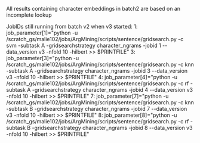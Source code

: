 All results containing character embeddings in batch2 are based on an incomplete lookup

JobIDs still running from batch v2 when v3 started:
1: job_parameter[1]="python -u /scratch_gs/malie102/jobs/ArgMining/scripts/sentence/gridsearch.py -c svm -subtask A -gridsearchstrategy character_ngrams -jobid 1 --data_version v3 -nfold 10 -hilbert >> $PRINTFILE"
3: job_parameter[3]="python -u /scratch_gs/malie102/jobs/ArgMining/scripts/sentence/gridsearch.py -c knn -subtask A -gridsearchstrategy character_ngrams -jobid 3 --data_version v3 -nfold 10 -hilbert >> $PRINTFILE"
4: job_parameter[4]="python -u /scratch_gs/malie102/jobs/ArgMining/scripts/sentence/gridsearch.py -c rf -subtask A -gridsearchstrategy character_ngrams -jobid 4 --data_version v3 -nfold 10 -hilbert >> $PRINTFILE"
7: job_parameter[7]="python -u /scratch_gs/malie102/jobs/ArgMining/scripts/sentence/gridsearch.py -c knn -subtask B -gridsearchstrategy character_ngrams -jobid 7 --data_version v3 -nfold 10 -hilbert >> $PRINTFILE"
8: job_parameter[8]="python -u /scratch_gs/malie102/jobs/ArgMining/scripts/sentence/gridsearch.py -c rf -subtask B -gridsearchstrategy character_ngrams -jobid 8 --data_version v3 -nfold 10 -hilbert >> $PRINTFILE"


